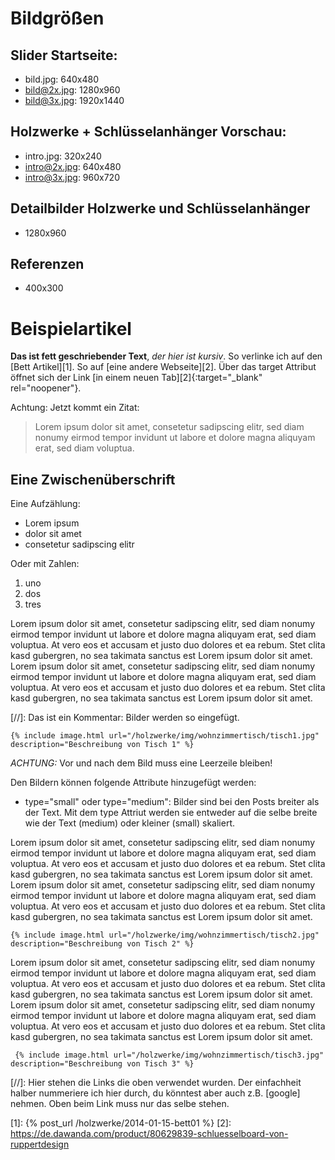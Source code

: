 # Bildgrößen

## Slider Startseite: 

* bild.jpg: 640x480
* bild@2x.jpg: 1280x960
* bild@3x.jpg: 1920x1440

## Holzwerke + Schlüsselanhänger Vorschau: 

* intro.jpg: 320x240
* intro@2x.jpg: 640x480
* intro@3x.jpg: 960x720

## Detailbilder Holzwerke und Schlüsselanhänger

* 1280x960

## Referenzen

* 400x300

# Beispielartikel

**Das ist fett geschriebender Text**, *der hier ist kursiv*. 
So verlinke ich auf den [Bett Artikel][1]. So auf [eine andere Webseite][2]. 
Über das target Attribut öffnet sich der Link [in einem neuen Tab][2]{:target="_blank" rel="noopener"}.

Achtung: Jetzt kommt ein Zitat:

> Lorem ipsum dolor sit amet, consetetur sadipscing elitr, sed diam nonumy eirmod tempor invidunt ut labore et dolore magna aliquyam erat, sed diam voluptua. 

## Eine Zwischenüberschrift

Eine Aufzählung:

* Lorem ipsum 
* dolor sit amet 
* consetetur sadipscing elitr

Oder mit Zahlen:

1. uno
2. dos 
3. tres

Lorem ipsum dolor sit amet, consetetur sadipscing elitr, sed diam nonumy eirmod tempor invidunt ut labore et dolore magna aliquyam erat, sed diam voluptua. At vero eos et accusam et justo duo dolores et ea rebum. Stet clita kasd gubergren, no sea takimata sanctus est Lorem ipsum dolor sit amet. Lorem ipsum dolor sit amet, consetetur sadipscing elitr, sed diam nonumy eirmod tempor invidunt ut labore et dolore magna aliquyam erat, sed diam voluptua. At vero eos et accusam et justo duo dolores et ea rebum. Stet clita kasd gubergren, no sea takimata sanctus est Lorem ipsum dolor sit amet.

[//]: Das ist ein Kommentar: Bilder werden so eingefügt.

    {% include image.html url="/holzwerke/img/wohnzimmertisch/tisch1.jpg" description="Beschreibung von Tisch 1" %}

*ACHTUNG:* Vor und nach dem Bild muss eine Leerzeile bleiben!

Den Bildern können folgende Attribute hinzugefügt werden:

* type="small" oder type="medium": Bilder sind bei den Posts breiter als der Text. Mit dem type Attriut werden sie entweder auf die selbe breite wie der Text (medium) oder kleiner (small) skaliert.

Lorem ipsum dolor sit amet, consetetur sadipscing elitr, sed diam nonumy eirmod tempor invidunt ut labore et dolore magna aliquyam erat, sed diam voluptua. At vero eos et accusam et justo duo dolores et ea rebum. Stet clita kasd gubergren, no sea takimata sanctus est Lorem ipsum dolor sit amet. Lorem ipsum dolor sit amet, consetetur sadipscing elitr, sed diam nonumy eirmod tempor invidunt ut labore et dolore magna aliquyam erat, sed diam voluptua. At vero eos et accusam et justo duo dolores et ea rebum. Stet clita kasd gubergren, no sea takimata sanctus est Lorem ipsum dolor sit amet.

    {% include image.html url="/holzwerke/img/wohnzimmertisch/tisch2.jpg" description="Beschreibung von Tisch 2" %}

Lorem ipsum dolor sit amet, consetetur sadipscing elitr, sed diam nonumy eirmod tempor invidunt ut labore et dolore magna aliquyam erat, sed diam voluptua. At vero eos et accusam et justo duo dolores et ea rebum. Stet clita kasd gubergren, no sea takimata sanctus est Lorem ipsum dolor sit amet. Lorem ipsum dolor sit amet, consetetur sadipscing elitr, sed diam nonumy eirmod tempor invidunt ut labore et dolore magna aliquyam erat, sed diam voluptua. At vero eos et accusam et justo duo dolores et ea rebum. Stet clita kasd gubergren, no sea takimata sanctus est Lorem ipsum dolor sit amet.

     {% include image.html url="/holzwerke/img/wohnzimmertisch/tisch3.jpg" description="Beschreibung von Tisch 3" %}

 [//]: Hier stehen die Links die oben verwendet wurden. Der einfachheit halber nummeriere ich hier durch, du könntest aber auch z.B. [google] nehmen. Oben beim Link muss nur das selbe stehen.

 [1]: {% post_url /holzwerke/2014-01-15-bett01 %}
 [2]: https://de.dawanda.com/product/80629839-schluesselboard-von-ruppertdesign